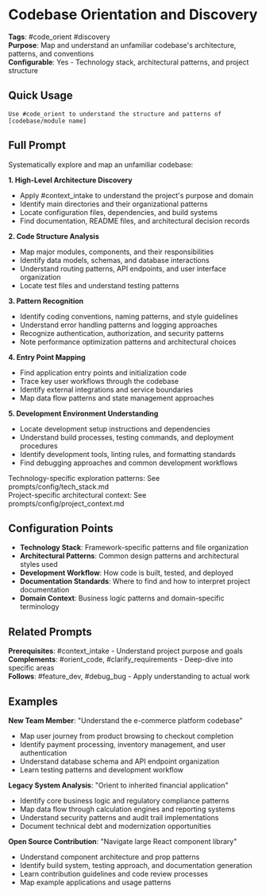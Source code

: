 # Codebase Orientation and Discovery

**Tags**: #code_orient #discovery  
**Purpose**: Map and understand an unfamiliar codebase's architecture, patterns, and conventions  
**Configurable**: Yes - Technology stack, architectural patterns, and project structure

## Quick Usage

```
Use #code_orient to understand the structure and patterns of [codebase/module name]
```

## Full Prompt

Systematically explore and map an unfamiliar codebase:

**1. High-Level Architecture Discovery**
- Apply #context_intake to understand the project's purpose and domain
- Identify main directories and their organizational patterns
- Locate configuration files, dependencies, and build systems
- Find documentation, README files, and architectural decision records

**2. Code Structure Analysis**
- Map major modules, components, and their responsibilities
- Identify data models, schemas, and database interactions
- Understand routing patterns, API endpoints, and user interface organization
- Locate test files and understand testing patterns

**3. Pattern Recognition**
- Identify coding conventions, naming patterns, and style guidelines
- Understand error handling patterns and logging approaches
- Recognize authentication, authorization, and security patterns
- Note performance optimization patterns and architectural choices

**4. Entry Point Mapping**
- Find application entry points and initialization code
- Trace key user workflows through the codebase
- Identify external integrations and service boundaries
- Map data flow patterns and state management approaches

**5. Development Environment Understanding**
- Locate development setup instructions and dependencies
- Understand build processes, testing commands, and deployment procedures
- Identify development tools, linting rules, and formatting standards
- Find debugging approaches and common development workflows

Technology-specific exploration patterns: See prompts/config/tech_stack.md  
Project-specific architectural context: See prompts/config/project_context.md

## Configuration Points

- **Technology Stack**: Framework-specific patterns and file organization
- **Architectural Patterns**: Common design patterns and architectural styles used
- **Development Workflow**: How code is built, tested, and deployed
- **Documentation Standards**: Where to find and how to interpret project documentation
- **Domain Context**: Business logic patterns and domain-specific terminology

## Related Prompts

**Prerequisites**: #context_intake - Understand project purpose and goals  
**Complements**: #orient_code, #clarify_requirements - Deep-dive into specific areas  
**Follows**: #feature_dev, #debug_bug - Apply understanding to actual work

## Examples

**New Team Member**: "Understand the e-commerce platform codebase"
- Map user journey from product browsing to checkout completion
- Identify payment processing, inventory management, and user authentication
- Understand database schema and API endpoint organization
- Learn testing patterns and development workflow

**Legacy System Analysis**: "Orient to inherited financial application"
- Identify core business logic and regulatory compliance patterns
- Map data flow through calculation engines and reporting systems
- Understand security patterns and audit trail implementations
- Document technical debt and modernization opportunities

**Open Source Contribution**: "Navigate large React component library"
- Understand component architecture and prop patterns
- Identify build system, testing approach, and documentation generation
- Learn contribution guidelines and code review processes
- Map example applications and usage patterns
